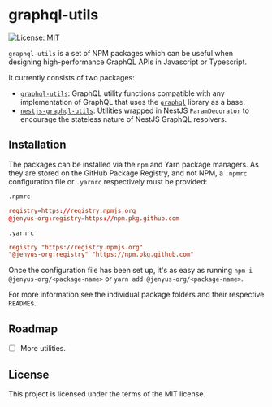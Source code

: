 # graphql-utils
[![License: MIT](https://img.shields.io/badge/License-MIT-yellow.svg)](https://opensource.org/licenses/MIT)

`graphql-utils` is a set of NPM packages which can be useful when designing high-performance GraphQL APIs in Javascript or Typescript.

It currently consists of two packages:

 - [`graphql-utils`](./graphql-utils/README.md): GraphQL utility functions compatible with any implementation of GraphQL that uses the [`graphql`](https://github.com/graphql/graphql-js) library as a base.
 - [`nestjs-graphql-utils`](./nestjs-graphql-utils/README.md): Utilities wrapped in NestJS `ParamDecorator` to encourage the stateless nature of NestJS GraphQL resolvers.

## Installation

The packages can be installed via the `npm` and Yarn package managers. As they are stored on the GitHub Package Registry, and not NPM, a `.npmrc` configuration file or `.yarnrc` respectively must be provided:

`.npmrc`

```rc
registry=https://registry.npmjs.org
@jenyus-org:registry=https://npm.pkg.github.com
```

`.yarnrc`

```rc
registry "https://registry.npmjs.org"
"@jenyus-org:registry" "https://npm.pkg.github.com"
```

Once the configuration file has been set up, it's as easy as running `npm i @jenyus-org/<package-name>` or `yarn add @jenyus-org/<package-name>`.

For more information see the individual package folders and their respective `README`s.

## Roadmap

 - [ ] More utilities.

## License

This project is licensed under the terms of the MIT license.
